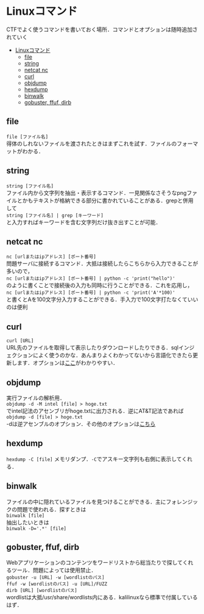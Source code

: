 # Linuxコマンド

CTFでよく使うコマンドを書いておく場所．コマンドとオプションは随時追加されていく
- [Linuxコマンド](#linuxコマンド)
  - [file](#file)
  - [string](#string)
  - [netcat nc](#netcat-nc)
  - [curl](#curl)
  - [objdump](#objdump)
  - [hexdump](#hexdump)
  - [binwalk](#binwalk)
  - [gobuster, ffuf, dirb](#gobuster-ffuf-dirb)

## file
`file [ファイル名]`<br>
得体のしれないファイルを渡されたときはまずこれを試す．ファイルのフォーマットがわかる．

## string
`string [ファイル名]`<br>
ファイル内から文字列を抽出・表示するコマンド．一見関係なさそうなpngファイルとかもテキストが格納できる部分に書かれていることがある．grepと併用して<br>
`string [ファイル名] | grep [キーワード]`<br>
と入力すればキーワードを含む文字列だけ抜き出すことが可能．

## netcat nc
`nc [urlまたはipアドレス] [ポート番号]`<br>
問題サーバに接続するコマンド．大抵は接続したらこちらから入力できることが多いので，<br>
`nc [urlまたはipアドレス] [ポート番号] | python -c 'print("hello")'`<br>
のように書くことで接続後の入力も同時に行うことができる．これを応用し，<br>
`nc [urlまたはipアドレス] [ポート番号] | python -c 'print('A'*100)'`<br>
と書くとAを100文字分入力することができる．手入力で100文字打たなくていいのは便利

## curl
`curl [URL]`<br>
URL先のファイルを取得して表示したりダウンロードしたりできる．sqlインジェクションによく使うのかな．あんまりよくわかってないから言語化できたら更新します．オプションは[ここ](https://qiita.com/ryuichi1208/items/e4e1b27ff7d54a66dcd9)がわかりやすい．

## objdump
実行ファイルの解析用．<br>
`objdump -d -M intel [file] > hoge.txt`<br>
でintel記法のアセンブリがhoge.txtに出力される．逆にAT&T記法であれば<br>
`objdump -d [file] > hoge.txt`<br>
-dは逆アセンブルのオプション．その他のオプションは[こちら](https://linuxcommand.net/objdump/)

## hexdump
`hexdump -C [file]`
メモリダンプ．`-C`でアスキー文字列も右側に表示してくれる．

## binwalk
ファイルの中に隠れているファイルを見つけることができる．主にフォレンジックの問題で使われる．探すときは<br>
`binwalk [file]`<br>
抽出したいときは<br>
`binwalk -D='.*' [file]`<br>

## gobuster, ffuf, dirb
Webアプリケーションのコンテンツをワードリストから総当たりで探してくれるツール．問題によっては使用禁止．<br>
`gobuster -u [URL] -w [wordlistのパス]`<br>
`ffuf -w [wordlistのパス] -u [URL]/FUZZ`<br>
`dirb [URL] [wordlistのパス]`<br>
wordlistは大抵/usr/share/wordlists内にある．kalilinuxなら標準で付属しているはず．